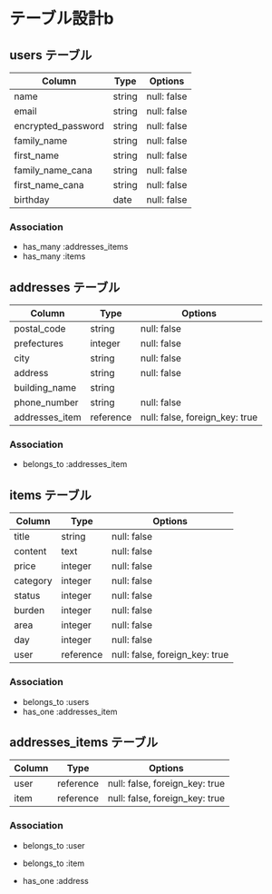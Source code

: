 # テーブル設計b

## users テーブル

| Column                | Type       | Options     |
| --------------------- | ---------- | ----------- |
| name                  | string     | null: false |
| email                 | string     | null: false |
| encrypted_password    | string     | null: false |
| family_name           | string     | null: false |
| first_name            | string     | null: false |
| family_name_cana      | string     | null: false |
| first_name_cana       | string     | null: false |
| birthday              | date       | null: false |

### Association

- has_many :addresses_items
- has_many :items

## addresses テーブル
| Column         | Type      | Options                        |
| -------------- | --------- | ------------------------------ |
| postal_code    | string    | null: false                    |
| prefectures    | integer   | null: false                    |
| city           | string    | null: false                    |
| address        | string    | null: false                    |
| building_name  | string    |                                |
| phone_number   | string    | null: false                    |
| addresses_item | reference | null: false, foreign_key: true |

### Association

- belongs_to :addresses_item

## items テーブル

| Column   | Type      | Options                        |
| -------- | --------- | ------------------------------ |
| title    | string    | null: false                    |
| content  | text      | null: false                    |
| price    | integer   | null: false                    |
| category | integer   | null: false                    |
| status   | integer   | null: false                    |
| burden   | integer   | null: false                    |
| area     | integer   | null: false                    |
| day      | integer   | null: false                    |
| user     | reference | null: false, foreign_key: true |

### Association

- belongs_to :users
- has_one :addresses_item

## addresses_items テーブル
| Column   | Type      | Options                        |
| -------- | --------- | ------------------------------ |
| user     | reference | null: false, foreign_key: true |
| item     | reference | null: false, foreign_key: true |

### Association

- belongs_to :user
- belongs_to :item

- has_one :address